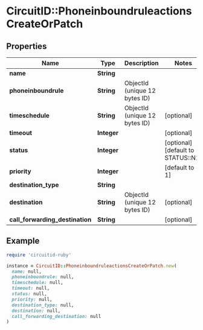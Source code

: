 # CircuitID::PhoneinboundruleactionsCreateOrPatch

## Properties

| Name | Type | Description | Notes |
| ---- | ---- | ----------- | ----- |
| **name** | **String** |  |  |
| **phoneinboundrule** | **String** | ObjectId (unique 12 bytes ID) |  |
| **timeschedule** | **String** | ObjectId (unique 12 bytes ID) | [optional] |
| **timeout** | **Integer** |  | [optional] |
| **status** | **Integer** |  | [optional][default to STATUS::N1] |
| **priority** | **Integer** |  | [default to 1] |
| **destination_type** | **String** |  |  |
| **destination** | **String** | ObjectId (unique 12 bytes ID) | [optional] |
| **call_forwarding_destination** | **String** |  | [optional] |

## Example

```ruby
require 'circuitid-ruby'

instance = CircuitID::PhoneinboundruleactionsCreateOrPatch.new(
  name: null,
  phoneinboundrule: null,
  timeschedule: null,
  timeout: null,
  status: null,
  priority: null,
  destination_type: null,
  destination: null,
  call_forwarding_destination: null
)
```

